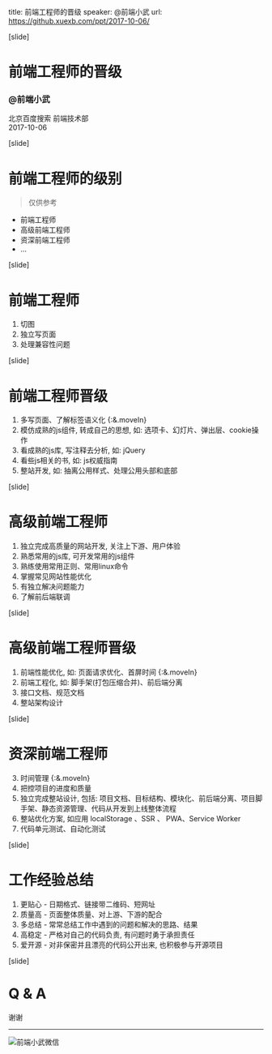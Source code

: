 title: 前端工程师的晋级
speaker: @前端小武
url: https://github.xuexb.com/ppt/2017-10-06/

[slide]
# 前端工程师的晋级
### @前端小武
北京百度搜索 前端技术部  
2017-10-06

[slide]
# 前端工程师的级别

> 仅供参考

- 前端工程师
- 高级前端工程师
- 资深前端工程师
- ...

[slide]
# 前端工程师

1. 切图
2. 独立写页面
3. 处理兼容性问题

[slide]
# 前端工程师晋级

1. 多写页面、了解标签语义化 {:&.moveIn}
2. 模仿成熟的js组件, 转成自己的思想, 如: 选项卡、幻灯片、弹出层、cookie操作
3. 看成熟的js库, 写注释去分析, 如: jQuery
4. 看些js相关的书, 如: js权威指南
5. 整站开发, 如: 抽离公用样式、处理公用头部和底部

[slide]
# 高级前端工程师

1. 独立完成高质量的网站开发, 关注上下游、用户体验
1. 熟悉常用的js库, 可开发常用的js组件
4. 熟练使用常用正则、常用linux命令
3. 掌握常见网站性能优化
3. 有独立解决问题能力
4. 了解前后端联调

[slide]
# 高级前端工程师晋级

1. 前端性能优化, 如: 页面请求优化、首屏时间 {:&.moveIn}
2. 前端工程化, 如: 脚手架(打包压缩合并)、前后端分离
5. 接口文档、规范文档
6. 整站架构设计

[slide]
# 资深前端工程师

3. 时间管理 {:&.moveIn}
4. 把控项目的进度和质量
1. 独立完成整站设计, 包括: 项目文档、目标结构、模块化、前后端分离、项目脚手架、静态资源管理、代码从开发到上线整体流程
1. 整站优化方案, 如应用 localStorage 、SSR 、 PWA、Service Worker
1. 代码单元测试、自动化测试

[slide]
# 工作经验总结

1. 更贴心 - 日期格式、链接带二维码、短网址
1. 质量高 - 页面整体质量、对上游、下游的配合
1. 多总结 - 常常总结工作中遇到的问题和解决的思路、结果
1. 高稳定 - 严格对自己的代码负责, 有问题时勇于承担责任
2. 爱开源 - 对非保密并且漂亮的代码公开出来, 也积极参与开源项目

[slide]
# Q & A

谢谢

---

![前端小武微信](//static.cdn.xuexb.com/i/20171004/nMj3gH3rXIx8mU7CPphFgf3l.png?imageslim)


















